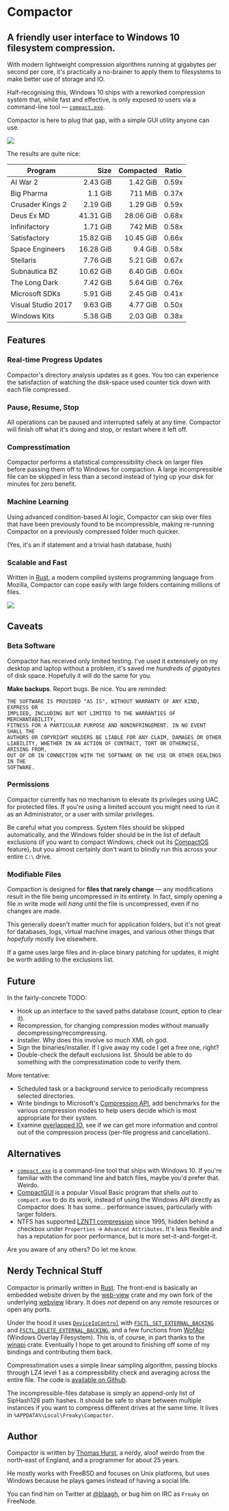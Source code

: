 # Compactor

## A friendly user interface to Windows 10 filesystem compression.

With modern lightweight compression algorithms running at gigabytes per second per core, it's practically a no-brainer to apply them to filesystems to make better use of storage and IO.

Half-recognising this, Windows 10 ships with a reworked compression system that, while fast and effective, is only exposed to users via a command-line tool &mdash; [`compact.exe`].

Compactor is here to plug that gap, with a simple GUI utility anyone can use.

![](https://i.imgur.com/A9si8Zh.png)

The results are quite nice:

| Program | Size | Compacted | Ratio |
|-|-:|-:|-|
| AI War 2 | 2.43 GiB | 1.42 GiB  | 0.59x |
| Big Pharma | 1.1 GiB | 711 MiB | 0.37x |
| Crusader Kings 2 | 2.19 GiB | 1.29 GiB | 0.59x |
| Deus Ex MD | 41.31 GiB | 28.06 GiB | 0.68x |
| Infinifactory | 1.71 GiB | 742 MiB | 0.58x |
| Satisfactory | 15.82 GiB | 10.45 GiB | 0.66x |
| Space Engineers | 16.28 GiB | 9.4 GiB | 0.58x |
| Stellaris | 7.76 GiB | 5.21 GiB | 0.67x |
| Subnautica BZ | 10.62 GiB | 6.40 GiB | 0.60x |
| The Long Dark | 7.42 GiB | 5.64 GiB | 0.76x |
| Microsoft SDKs | 5.91 GiB | 2.45 GiB | 0.41x |
| Visual Studio 2017 | 9.63 GiB | 4.77 GiB | 0.50x |
| Windows Kits | 5.38 GiB | 2.03 GiB | 0.38x |

## Features

### Real-time Progress Updates

Compactor's directory analysis updates as it goes.  You too can experience the satisfaction of watching the disk-space used counter tick down with each file compressed.

### Pause, Resume, Stop

All operations can be paused and interrupted safely at any time.  Compactor will finish off what it's doing and stop, or restart where it left off.

### Compresstimation

Compactor performs a statistical compressibility check on larger files before passing them off to Windows for compaction.  A large incompressible file can be skipped in less than a second instead of tying up your disk for minutes for zero benefit.

### Machine Learning

Using advanced condition-based AI logic, Compactor can skip over files that have been previously found to be incompressible, making re-running Compactor on a previously compressed folder much quicker.

(Yes, it's an if statement and a trivial hash database, hush)

### Scalable and Fast

Written in [Rust], a modern compiled systems programming language from Mozilla, Compactor can cope easily with large folders containing millions of files.

![](https://i.imgur.com/VxyJmgR.png)

## Caveats

### Beta Software

Compactor has received only limited testing.  I've used it extensively on my desktop and laptop without a problem, it's saved me *hundreds of gigabytes* of disk space.  Hopefully it will do the same for you.

**Make backups**.  Report bugs.  Be nice.  You are reminded:

```
THE SOFTWARE IS PROVIDED "AS IS", WITHOUT WARRANTY OF ANY KIND, EXPRESS OR
IMPLIED, INCLUDING BUT NOT LIMITED TO THE WARRANTIES OF MERCHANTABILITY,
FITNESS FOR A PARTICULAR PURPOSE AND NONINFRINGEMENT. IN NO EVENT SHALL THE
AUTHORS OR COPYRIGHT HOLDERS BE LIABLE FOR ANY CLAIM, DAMAGES OR OTHER
LIABILITY, WHETHER IN AN ACTION OF CONTRACT, TORT OR OTHERWISE, ARISING FROM,
OUT OF OR IN CONNECTION WITH THE SOFTWARE OR THE USE OR OTHER DEALINGS IN THE
SOFTWARE.
```

### Permissions

Compactor currently has no mechanism to elevate its privileges using UAC for protected files.  If you're using a limited account you might need to run it as an Administrator, or a user with similar privileges.

Be careful what you compress.  System files should be skipped automatically, and the Windows folder should be in the list of default exclusions (if you want to compact Windows, check out its [CompactOS] feature), but you almost certainly don't want to blindly run this across your entire `C:\` drive.

### Modifiable Files

Compaction is designed for **files that rarely change** &mdash; any modifications result in the file being uncompressed in its entirety.  In fact, simply opening a file in write mode will *hang* until the file is uncompressed, even if no changes are made.

This generally doesn't matter much for application folders, but it's not great for databases, logs, virtual machine images, and various other things that *hopefully* mostly live elsewhere.

If a game uses large files and in-place binary patching for updates, it might be worth adding to the exclusions list.


## Future

In the fairly-concrete TODO:

* Hook up an interface to the saved paths database (count, option to clear it).
* Recompression, for changing compression modes without manually decompressing/recompressing.
* Installer.  Why does this involve so much XML oh god.
* Sign the binaries/installer.  If I give away my code I get a free one, right?
* Double-check the default exclusions list.  Should be able to do something with the compresstimation code to verify them.

More tentative:

* Scheduled task or a background service to periodically recompress selected directories.
* Write bindings to Microsoft's [Compression API], add benchmarks for the various compression modes to help users decide which is most appropriate for their system.
* Examine [overlapped IO], see if we can get more information and control out of the compression process (per-file progress and cancellation).

## Alternatives

* [`compact.exe`] is a command-line tool that ships with Windows 10.  If you're familiar with the command line and batch files, maybe you'd prefer that. Weirdo.
* [CompactGUI] is a popular Visual Basic program that shells out to `compact.exe` to do its work, instead of using the Windows API directly as Compactor does.  It has some... performance issues, particularly with larger folders.
* NTFS has supported [LZNT1 compression][lznt1] since 1995, hidden behind a checkbox under `Properties` &rarr; `Advanced Attributes`.  It's less flexible and has a reputation for poor performance, but is more set-it-and-forget-it.

Are you aware of any others?  Do let me know.


## Nerdy Technical Stuff

Compactor is primarily written in [Rust].  The front-end is basically an embedded website driven by the [web-view] crate and my own fork of the underlying [webview] library.  It does *not* depend on any remote resources or open any ports.

Under the hood it uses [`DeviceIoControl`] with [`FSCTL_SET_EXTERNAL_BACKING`] and [`FSCTL_DELETE_EXTERNAL_BACKING`], and a few functions from [WofApi] (Windows Overlay Filesystem).  This is, of course, in part thanks to the [winapi] crate.  Eventually I hope to get around to finishing off some of my bindings and contributing them back.

Compresstimation uses a simple linear sampling algorithm, passing blocks through LZ4 level 1 as a compressibility check and averaging across the entire file.  The code is [available on Github][compresstimator].

The incompressible-files database is simply an append-only list of SipHash128 path hashes.  It should be safe to share between multiple instances if you want to compress different drives at the same time.  It lives in `%APPDATA%\Local\Freaky\Compactor`.


## Author

Compactor is written by [Thomas Hurst], a nerdy, aloof weirdo from the north-east of England, and a programmer for about 25 years.

He mostly works with FreeBSD and focuses on Unix platforms, but uses Windows because he plays games instead of having a social life.

You can find him on Twitter at [@blaagh], or bug him on IRC as `Freaky` on FreeNode.


[`compact.exe`]: https://docs.microsoft.com/en-us/windows-server/administration/windows-commands/compact
[Rust]: https://www.rust-lang.org/
[CompactGUI]: https://github.com/ImminentFate/CompactGUI
[web-view]: https://github.com/Boscop/web-view
[webview]: https://github.com/Freaky/webview/tree/various-fixes
[`DeviceIoControl`]: https://docs.microsoft.com/en-us/windows/desktop/api/ioapiset/nf-ioapiset-deviceiocontrol
[`FSCTL_SET_EXTERNAL_BACKING`]: https://docs.microsoft.com/en-us/windows-hardware/drivers/ifs/fsctl-set-external-backing
[`FSCTL_DELETE_EXTERNAL_BACKING`]: https://docs.microsoft.com/en-us/windows-hardware/drivers/ifs/fsctl-delete-external-backing
[WofApi]: https://docs.microsoft.com/en-us/windows/desktop/api/wofapi/
[Compression API]: https://docs.microsoft.com/en-gb/windows/desktop/cmpapi/using-the-compression-api
[winapi]: https://github.com/retep998/winapi-rs
[CompactOS]: https://technet.microsoft.com/en-us/windows/dn940129(v=vs.60)
[Thomas Hurst]: https://hur.st/
[@blaagh]: https://twitter.com/blaagh
[overlapped IO]: https://docs.microsoft.com/en-us/windows/desktop/sync/synchronization-and-overlapped-input-and-output
[compresstimator]: https://github.com/Freaky/compresstimator
[lznt1]: https://en.wikipedia.org/wiki/NTFS#File_compression
